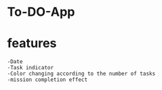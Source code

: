 # To-DO-App

# features
    -Date
    -Task indicator
    -Color changing according to the number of tasks
    -mission completion effect
    
 
